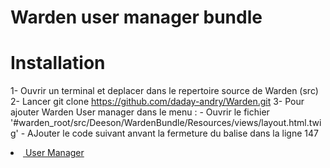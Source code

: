 # Warden user manager bundle

# Installation
1- Ouvrir un terminal et deplacer dans le repertoire source de Warden (src)
2- Lancer git clone https://github.com/daday-andry/Warden.git
3- Pour ajouter Warden User manager dans le menu :
    - Ouvrir le fichier '#warden_root/src/Deeson/WardenBundle/Resources/views/layout.html.twig'
    - AJouter le code suivant anvant la fermeture du balise </ul> dans la ligne 147
        <li>
            <a href="{{ path('warden_user_manager_homepage') }}"><i class="fa fa-user"></i> &nbsp;<span>User Manager</span></a>
        </li>

